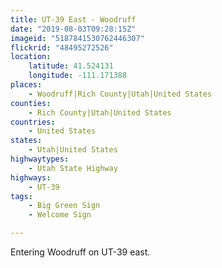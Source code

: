 ```yaml
---
title: UT-39 East - Woodruff
date: "2019-08-03T09:28:15Z"
imageid: "5187841530762446307"
flickrid: "48495272526"
location:
    latitude: 41.524131
    longitude: -111.171388
places:
    - Woodruff|Rich County|Utah|United States
counties:
    - Rich County|Utah|United States
countries:
    - United States
states:
    - Utah|United States
highwaytypes:
    - Utah State Highway
highways:
    - UT-39
tags:
    - Big Green Sign
    - Welcome Sign

---
```

Entering Woodruff on UT-39 east.